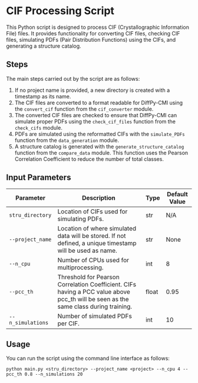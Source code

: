 # CIF Processing Script

This Python script is designed to process CIF (Crystallographic Information File) files. It provides functionality for converting CIF files, checking CIF files, simulating PDFs (Pair Distribution Functions) using the CIFs, and generating a structure catalog.

## Steps

The main steps carried out by the script are as follows:

1. If no project name is provided, a new directory is created with a timestamp as its name.
2. The CIF files are converted to a format readable for DiffPy-CMI using the `convert_cif` function from the `cif_converter` module.
3. The converted CIF files are checked to ensure that DiffPy-CMI can simulate proper PDFs using the `check_cif_files` function from the `check_cifs` module.
4. PDFs are simulated using the reformatted CIFs with the `simulate_PDFs` function from the `data_generation` module.
5. A structure catalog is generated with the `generate_structure_catalog` function from the `compare_data` module. This function uses the Pearson Correlation Coefficient to reduce the number of total classes.

## Input Parameters

| Parameter     | Description   | Type | Default Value |
| ------------- | ------------- | ---- |---------------|
| `stru_directory` | Location of CIFs used for simulating PDFs. | str | N/A           |
| `--project_name` | Location of where simulated data will be stored. If not defined, a unique timestamp will be used as name. | str | None          |
| `--n_cpu` | Number of CPUs used for multiprocessing. | int | 8             |
| `--pcc_th` | Threshold for Pearson Correlation Coefficient. CIFs having a PCC value above pcc_th will be seen as the same class during training. | float | 0.95          |
| `--n_simulations` | Number of simulated PDFs per CIF. | int | 10            |

## Usage

You can run the script using the command line interface as follows:

```
python main.py <stru_directory> --project_name <project> --n_cpu 4 --pcc_th 0.8 --n_simulations 20
```